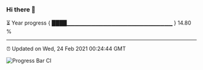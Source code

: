 ### Hi there 👋

⏳ Year progress { ████▁▁▁▁▁▁▁▁▁▁▁▁▁▁▁▁▁▁▁▁▁▁▁▁▁▁ } 14.80 %

---

⏰ Updated on Wed, 24 Feb 2021 00:24:44 GMT

![Progress Bar CI](https://github.com/liununu/liununu/workflows/Progress%20Bar%20CI/badge.svg)
